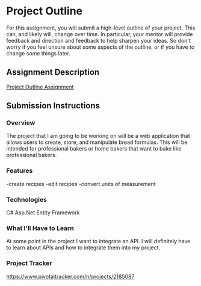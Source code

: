 # Project Outline
For this assignment, you will submit a high-level outline of your project. This can, and likely will, change over time. In particular, your mentor will provide feedback and direction and feedback to help sharpen your ideas. So don't worry if you feel unsure about some aspects of the outline, or if you have to change some things later.

## Assignment Description
[Project Outline Assignment](https://education.launchcode.org/liftoff/assignments/project-outline/)

## Submission Instructions

### Overview
The project that I am going to be working on will be a web application that allows users to create, store, and manipulate
bread formulas.  This will be intended for professional bakers or home bakers that want to bake like professional bakers.

### Features
-create recipes
-edit recipes
-convert units of measurement

### Technologies
C#
Asp.Net
Entity Framework


### What I'll Have to Learn
At some point in the project I  want to integrate an API.  I will definitely have to learn about APIs and how to integrate them
into my project.

### Project Tracker

https://www.pivotaltracker.com/n/projects/2185087

